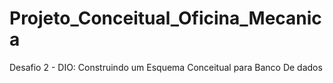 # Projeto_Conceitual_Oficina_Mecanica
Desafio 2 - DIO: Construindo um Esquema Conceitual para Banco De dados
